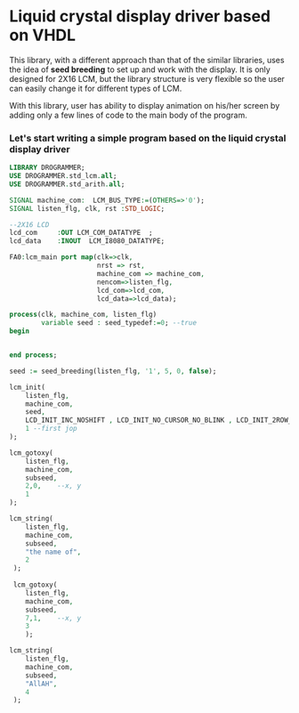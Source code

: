 # Liquid crystal display driver based on VHDL

This library, with a different approach than that of the similar libraries, uses the idea
of **seed breeding** to set up and work with the display. It is only designed for 2X16 LCM, but the library structure is very flexible so the user
can easily change it for different types of LCM.

With this library, user has ability to display animation on his/her screen by adding only
a few lines of code to the main body of the program.

### Let's start writing a simple program based on the liquid crystal display driver


```vhdl
LIBRARY DROGRAMMER;
USE DROGRAMMER.std_lcm.all;
USE DROGRAMMER.std_arith.all;
```
```vhdl
SIGNAL machine_com:  LCM_BUS_TYPE:=(OTHERS=>'0');
SIGNAL listen_flg, clk, rst :STD_LOGIC;
```

```vhdl
--2X16 LCD
lcd_com    	:OUT LCM_COM_DATATYPE  ;        
lcd_data   	:INOUT  LCM_I8080_DATATYPE;
 ```

```vhdl
FA0:lcm_main port map(clk=>clk, 
                      nrst => rst,
                      machine_com => machine_com,
                      nencom=>listen_flg,
                      lcd_com=>lcd_com,
                      lcd_data=>lcd_data);
```


```vhdl
process(clk, machine_com, listen_flg)
		variable seed : seed_typedef:=0; --true
begin


end process;
```

```vhdl
seed := seed_breeding(listen_flg, '1', 5, 0, false);

lcm_init(
	listen_flg,
	machine_com,
	seed,
	LCD_INIT_INC_NOSHIFT , LCD_INIT_NO_CURSOR_NO_BLINK , LCD_INIT_2ROW_5X7,
	1 --first jop
);

lcm_gotoxy(
	listen_flg,
	machine_com,
	subseed,
	2,0,	--x, y
	1
);

lcm_string(
	listen_flg,
	machine_com,
	subseed,
	"the name of",
	2
 );
 
 lcm_gotoxy(
	listen_flg,
	machine_com,
	subseed,
	7,1,	--x, y
	3
	);

lcm_string(
	listen_flg,
	machine_com,
	subseed,
	"AllAH",
	4
 );
```

